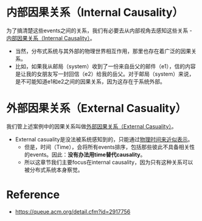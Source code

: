 # 内部因果关系（Internal Causality）

为了搞清楚这些events之间的关系，我们有必要去从内部视角去感知这些关系 - <u>内部因果关系（Internal Causality）</u>。

* 当然，分布式系统与其外部的物理世界相互作用，那里也存在着广泛的因果关系。
* 比如，如果我从邮局（system）收到了一份来自岳父的邮件（e1），信的内容是让我的女朋友写一封回信（e2）给我的岳父。对于邮局（system）来说，是不可能知道e1和e2之间的因果关系，因为这存在于系统外部。

# 外部因果关系（External Casuality）

我们管上述案例中的因果关系叫做<u>外部因果关系（External Casuality）</u>。

* External casuality是没法被系统感知到的，只能通过<u>物理时间来近似表示</u>。
    * 但是，时间（Time），会将所有events排序，包括那些彼此不具备相关性的events。因此：**没有办法用time替代causality**。
    * 所以这章节我们主要focus在internal causality，因为只有这种关系可以被分布式系统本身察觉。

# Reference

* https://queue.acm.org/detail.cfm?id=2917756
